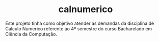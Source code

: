 <h1 align="center"> calnumerico </h1>
Este projeto tinha como objetivo atender as demandas da disciplina de Calculo Numerico referente ao 4º semestre do curso Bacharelado em Ciência da Computação.
